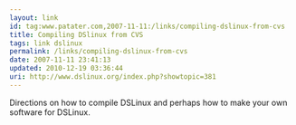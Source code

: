```yaml
---
layout: link
id: tag:www.patater.com,2007-11-11:/links/compiling-dslinux-from-cvs
title: Compiling DSlinux from CVS
tags: link dslinux
permalink: /links/compiling-dslinux-from-cvs
date: 2007-11-11 23:41:13
updated: 2010-12-19 03:36:44
uri: http://www.dslinux.org/index.php?showtopic=381
---
```

Directions on how to compile DSLinux and perhaps how to make your own software
for DSLinux.
